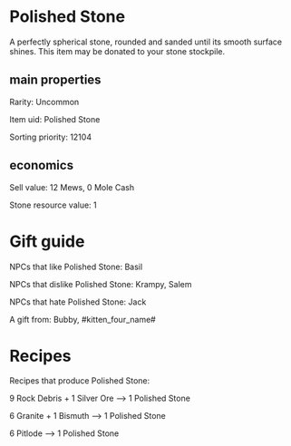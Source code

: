 # Polished Stone

A perfectly spherical stone, rounded and sanded until its smooth surface shines. This item may be donated to your stone stockpile.

## main properties

Rarity: Uncommon

Item uid: Polished Stone

Sorting priority: 12104

## economics

Sell value: 12 Mews, 0 Mole Cash

Stone resource value: 1

# Gift guide

NPCs that like Polished Stone: Basil

NPCs that dislike Polished Stone: Krampy, Salem

NPCs that hate Polished Stone: Jack

A gift from: Bubby, #kitten_four_name#

# Recipes

Recipes that produce Polished Stone:

9 Rock Debris + 1 Silver Ore --> 1 Polished Stone

6 Granite + 1 Bismuth --> 1 Polished Stone

6 Pitlode --> 1 Polished Stone